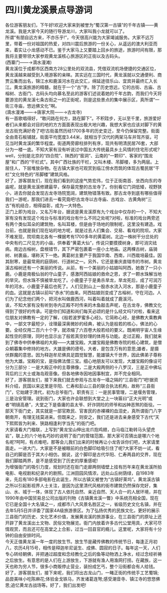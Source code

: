 # 四川黄龙溪景点导游词  
各位游客朋友们，下午好!欢迎大家来到被誉为“蜀汉第一古镇”的千年古镇——黄龙溪。我是大家今天的随行导游龙川，大家叫我小龙就可以了。  
所谓“有朋自远方来，不亦乐乎!”，今天很高兴能为大家竭诚服务。大家不远万里，带着一份对祖国的热爱，对四川震后旅游的一份关心，从遥远的澳大利亚而来，着实让小龙感动不已。鉴于大家马上又要踏上回乡的旅途，旅游时间有限，那我将主要带领大家参观黄龙溪核心旅游区的正街以及古码头。  
(西寨门——→滴水漫滩)  
黄龙溪位于成都市区西南方28公里处的双流县，凭借双流机场便捷的交通区位，黄龙溪越来越受到入境游客的亲睐。其实远在三国时代，黄龙溪就以交通便利、商贾云集而出名，锦江水和鹿溪河水在此交汇，绵延途径乐山、宜宾并最终汇入长江。黄龙溪旅游的精髓，就在于一个“古”字。除了历史悠远，它的古街、古庙、古榕树、古衙门、古码头均向慕名至此的游客们述说着她的千年古韵，而我们今天将要游览的黄龙溪七条古街之一的正街呢，则是这些景点的集中展示区，真所谓“一街三寺庙，悠远佛文化”啊。  
(滴水漫滩——→唐家大院——→古龙寺)  
有一首歌唱得好，“敢问路在何方，路在脚下”。不积跬步，无以至千里，旅游爱好者们从来都会对目的地的方方面面表现出极大地兴趣，我想大家也应该对脚下的黄龙古街充满好奇了吧!古街虽然历经1700多年的历史变迁，至今仍保留完整。街面全由青石板铺就，街面平均宽度3.44米，就相当于汉代的两架马车并驾齐驱，可见当时黄龙溪的繁华程度。街道两旁廊柱排列有序，现共有明清民居76套，大部分为一楼一底。不知大家有没有听说过中国五大传统最具乡土风情的住宅形式呢?well，分别是北京的“四合院”、陕西的“窑洞”、云南的“一颗印”、客家的“围龙屋”和广西的“干栏式”。其中广西壮族的干栏，又叫木楼、吊脚楼，多为两层。上层住人，下层堆放杂物。在古镇大家也可观赏到临江傍水而筑的体现古蜀民居“干栏”文化特色的“吊脚楼”建筑风格。  
好了，游客朋友们，现在我们看到的这座气势宏伟，位于正街南首、坐西向东的寺庙呢，就是黄龙溪修建最早，保存最完整的古龙寺了。你别看它门洞低矮，视野狭小，进去你就会发现古龙寺场院宽阔，建筑物错落有致。那古龙寺到底有哪些值得我们一游呢，那我们进去一看究竟吧!古龙寺以古寺庙、古戏台、古黄角树“三古”有机结合，相得益彰，成为一大特色。  
正门上即为戏台，又名万年台，据说是黄龙溪原有九个戏台中仅存的一个，不知大家有没有发现这个戏台与标准的戏台有什么不同之处呢?对啦，标准的戏台两旁还有两个类似耳朵的建筑物，名叫耳楼，但是由于场地的限制呢，这里没有建造。戏台前，也就是我们现在站的地方呢，就是过去人们集会、交易、看戏的院坝。大家不难发现，院坝南北各有一棵据考有1700多年的黄葛树。北边一株树干分岔处的中央有约二尺见方的小庙，供奉着“黄葛大仙”，传说只要摸摸树身，即可消灾祛病。南边古榕树，盘根错节，其下严密包裹着一座小土地庙。这两棵古树，庙骑树、树裹庙，堪称天下一绝。黄葛树主要产于我国华南、西南，川西栽培最佳。因其耐寒，是最常用的庭荫树、行道树之一。另外，它还是重庆直辖市的市树。黄龙溪古榕树还有一个美丽的传说。从前，有一个美丽的小姑娘叫阿西，她救了一只小鹿。小鹿是南极仙翁的守山童子，感激阿西姑娘的救命之恩，求了一颗水珠解当地的旱灾。但水珠不慎被旱龙吃了。小鹿童子于是勇杀旱龙，旱龙死后，成了可润万年的河水。小鹿童子最后也死了。人们见到山上一股赤水流入河水，那是小鹿童子的血。这就是古镇以前叫“赤水”的由来。阿西姑娘则变成了古榕树，守在河边。人们为了纪念他们两个，把河水叫做鹿西河，叫着叫着就成了鹿溪河。  
诶，不知大家有没有听到寺内正殿不时传来的木鱼敲击声呢，在古龙寺，佛教文化得到了很好的传承。可是你们知道和尚们每天必颂的是什么经文吗?对啦，看来这位朋友对佛教有一定的了解，《般若波罗蜜多心经》。它简称心经，是佛教大乘教典中，一部文字最短少，诠理最深奥微妙的经典，被认为是般若的核心，佛法的心要。全经仅用二百六十个字，就浓缩了六百卷大般若经的要义。既阐明宇宙人生缘起性空的原理，同时也显示出了般若真空妙理的体用与功能。走过正殿，我们就来到了佛寺中供奉佛祖的大殿——大雄宝殿。大雄宝殿是佛教寺院的核心建筑，是僧众朝暮集中修持的地方。大雄是佛的德号。大者，是包含万有的意思;雄者，是摄伏群魔的意思。因为释迦牟尼佛具足圆觉智慧，能雄镇大千世界，因此佛弟子尊称他为大雄。宝殿的宝，是指佛法僧三宝。细心地朋友可以发现，大雄宝殿的像设可分为三部分：一是大殿正中的主尊佛像，二是大殿两侧的十八罗汉，三是正中佛坛背后的三大士或海岛观音像。但各地佛寺因地因事制宜，并不完全相同。  
好了，游客朋友们，接下来我们就去参观与古龙寺一墙之隔的“三县衙门”吧!据资料介绍，民国以来这里是华阳、仁寿和彭山三县的联合执法机构，故称“三县衙门”，它始建于清代，初为总爷衙门，职责有三：一是民事管理，二是堰务管理，三是治安管理。说到衙门，大家也许会联想到大堂之上一块匾曰“正大光明”或者“明镜高悬”，大堂之下是昏庸的县太爷、奸诈阴险的师爷和凶神恶煞的衙役。一部天下衙门史，其实就是一部官欺民、官害民的赤裸裸的血泪史，真所谓衙门八字朝南开，有理无钱莫进来。但既来之，则安之，我们还是进去亲身感受下古代“天下熙熙皆为利来、狭路相逢利字当先”的衙门吧。  
大家请看大门楹联，上写到“黄龙宝山伸出龙爪抱鸡翅，白马临江勒转马头望虎岩”，联上的六个地名巧妙的说明了衙门的管辖范围，那大家可否猜出是哪六个地名呢?呵呵，有点难吧，那等会儿我们出来的时候再让小龙告诉你们吧，大家请里面走。一进大门，大家是不是被眼前的白色脚印给吸引住了呢?大家不妨一试，看自己的脚是否于其大小相仿。据说，这个脚印是古代华阳、仁寿两县的交界，现在我们脚踏两界，是不是感受到了历史的厚重感呢!  
为增强衙门的吸引力度，规划时还在衙门走廊两侧墙壁上挂有历年来在黄龙溪所拍电影、电视剧和纪录片的剧照。江洲田园风情浓，远处山丘树荫绿，自1983年来，先后有180多部电影在此诞生，所以古镇又被誉为“古镇好莱坞”。黄龙溪古镇之所以引起影视界人士关注，是因为这里清代风格的街市建筑仍然保存完好，集山、水、城于一体，体现了古人依托自然、亲近自然、天人合一的人居环境，并在1990年由中国贸易总公司出版的刊物《古镇黄龙溪一瞥》中系统亮相全国，现在它已是全国十大名镇之一，成都市八大风景名胜区之一，省级历史文化名镇，并在去年5月5日并评委了国家4A级旅游景区。为了弘扬优秀的民族文化，更好的展示三县衙门的历史、文化艺术价值，发展黄龙溪的旅游事业，在三县衙门的原址上还开辟了黄龙溪出土文物、民俗文物展览。衙门内放着许多古代公堂用具，大家可尽情观赏，而且还可在高堂之上合影，过当一回县官的瘾儿。这里呢，大家将有十分钟的自由安排时间。  
今天正值黄龙溪一年一度的放生节。放生节是藏传佛教的传统节日，每逢正月初八，农历4月15号，相传是释迦牟尼诞生、成佛、圆寂的日子。每年这一天，人们专心转经朝佛，并把通过超度和念经教化之后的鱼等动物洒上净水，经过念经祈祷之后放生。有意思的是人们在上游放生，下游就有渔人用渔网打捞。在藏族，这一天也称为穷人节，很多小商贩停止营业，装扮成乞丐，整个沿街都会有人给钱。  
好了，游客朋友们，接下来呢，我们将出古龙山门，一睹正街的传统手工艺蜀锦;品尝美味小吃陈麻花;体验金戈铁马，齐发诸葛连弩;感受潮音寺、镇江寺的悠悠佛思;追忆黄龙古战场等。好了，我们出发吧!  
